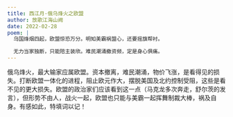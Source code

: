 ```yaml
---
title: 西江月·俄乌烽火之欧盟
author: 放歌江海山阙
date: 2022-02-28
poem: |
  乌国烽烟四起，欧盟惊恐万分。明知美霸祸盟心，还要摇旗帮衬。

  无力当家独断，只能陪主装欣。难民潮涌撤资频，定是身心俱痛。
---
```


俄乌烽火，最大输家应属欧盟。资本撤离，难民潮涌，物价飞涨，是看得见的损失。打断欧盟一体化的进程，阻止欧元作大，摆脱美国及北约控制受阻，这些是看不见的更大损失。欧盟的政治家们应该看到这一点（马克龙多次奔走，舒尔茨的发言），但形势不由人，战火一起，欧盟也只能与美霸一起挥舞制裁大棒，祸及自身。有感如此，特填词以记！
